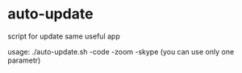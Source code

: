 # auto-update
script for update same useful app

usage: ./auto-update.sh -code -zoom -skype (you can use only one parametr)

